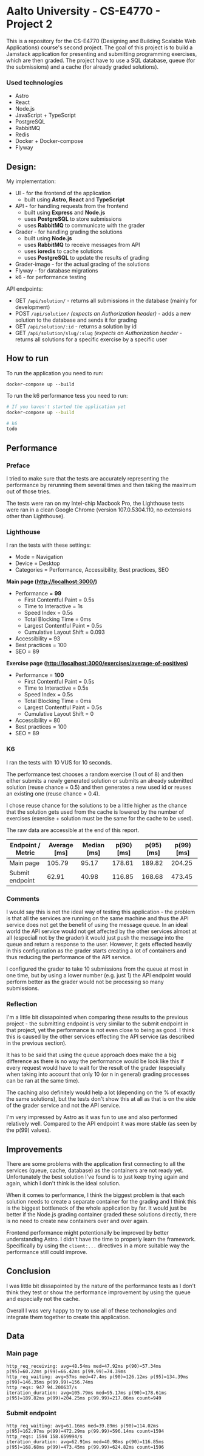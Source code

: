 # Aalto University - CS-E4770 - Project 2

This is a repository for the CS-E4770 (Designing and Building Scalable Web Applications) course's second project. The goal of this project is to build a Jamstack application for presenting and submitting programming exercises, which are then graded. The project have to use a SQL database, queue (for the submissions) and a cache (for already graded solutions).

### Used technologies

- Astro
- React
- Node.js
- JavaScript + TypeScript
- PostgreSQL
- RabbitMQ
- Redis
- Docker + Docker-compose
- Flyway

## Design:

My implementation:

- UI - for the frontend of the application
  - built using **Astro**, **React** and **TypeScript**
- API - for handling requests from the frontend
  - built using **Express** and **Node.js**
  - uses **PostgreSQL** to store submissions
  - uses **RabbitMQ** to communicate with the grader
- Grader - for handling grading the solutions
  - built using **Node.js**
  - uses **RabbitMQ** to receive messages from API
  - uses **ioredis** to cache solutions
  - uses **PostgreSQL** to update the results of grading
- Grader-image - for the actual grading of the solutions
- Flyway - for database migrations
- k6 - for performance testing

API endpoints:

- GET `/api/solution/` - returns all submissions in the database (mainly for development)
- POST `/api/solution/` *(expects an Authorization header)* - adds a new solution to the database and sends it for grading
- GET `/api/solution/:id` - returns a solution by id
- GET `/api/solution/slug/:slug` *(expects an Authorization header* - returns all solutions for a specific exercise by a specific user

## How to run

To run the application you need to run:

```
docker-compose up --build
```

To run the k6 performance tess you need to run:

```bash
# If you haven't started the application yet
docker-compose up --build

# k6
todo
```

## Performance

### Preface

I tried to make sure that the tests are accurately representing the performance by rerunning them several times and then taking the maximum out of those tries.

The tests were ran on my Intel-chip Macbook Pro, the Lighthouse tests were ran in a clean Google Chrome (version 107.0.5304.110, no extensions other than Lighthouse).

### Lighthouse

I ran the tests with these settings: 

- Mode = Navigation
- Device = Desktop
- Categories = Performance, Accessibility, Best practices, SEO

**Main page ([http://localhost:3000/](http://localhost:3000/))**

- Performance = **99**
  - First Contentful Paint = 0.5s
  - Time to Interactive = 1s
  - Speed Index = 0.5s
  - Total Blocking Time = 0ms
  - Largest Contentful Paint = 0.5s
  - Cumulative Layout Shift = 0.093
- Accessibility = 93
- Best practices = 100
- SEO = 89

**Exercise page ([http://localhost:3000/exercises/average-of-positives](http://localhost:3000/exercises/average-of-positives))**

- Performance = **100**
  - First Contentful Paint = 0.5s
  - Time to Interactive = 0.5s
  - Speed Index = 0.5s
  - Total Blocking Time = 0ms
  - Largest Contentful Paint = 0.5s
  - Cumulative Layout Shift = 0
- Accessibility = 80
- Best practices = 100
- SEO = 89

### K6

I ran the tests with 10 VUS for 10 seconds.

The performance test chooses a random exercise (1 out of 8) and then either submits a newly generated solution or submits an already submitted solution (reuse chance = 0.5) and then generates a new used id or reuses an existing one (reuse chance = 0.4).

I chose reuse chance for the solutions to be a little higher as the chance that the solution gets used from the cache is lowered by the number of exercises (exercise + solution must be the same for the cache to be used).

The raw data are accessible at the end of this report.

| Endpoint / Metric | Average [ms] | Median [ms] | p(90) [ms] | p(95) [ms] | p(99) [ms] |
|-------------------|--------------|-------------|------------|------------|------------|
| Main page         | 105.79       | 95.17       | 178.61     | 189.82     | 204.25     |
| Submit endpoint   | 62.91        | 40.98       | 116.85     | 168.68     | 473.45     |

### Comments

I would say this is not the ideal way of testing this application - the problem is that all the services are running on the same machine and thus the API service does not get the benefit of using the message queue. In an ideal world the API service would not get affected by the other services almost at all (especiall not by the grader) it would just push the message into the queue and return a response to the user. However, it gets effected heavily in this configuration as the grader starts creating a lot of containers and thus reducing the performance of the API service.

I configured the grader to take 10 submissions from the queue at most in one time, but by using a lower number (e.g. just 1) the API endpoint would perform better as the grader would not be processing so many submissions.

### Reflection

I'm a little bit dissapointed when comparing these results to the previous project - the submitting endpoint is very similar to the submit endpoint in that project, yet the performance is not even close to being as good. I think this is caused by the other services effecting the API service (as described in the previous section).

It has to be said that using the queue approach does make the a big difference as there is no way the performance would be look like this if every request would have to wait for the result of the grader (especially when taking into account that only 10 (or n in general) grading processes can be ran at the same time). 

The caching also definitely would help a lot (depending on the % of exactly the same solutions), but the tests don't show this at all as that is on the side of the grader service and not the API service.

I'm very impressed by Astro as it was fun to use and also performed relatively well. Compared to the API endpoint it was more stable (as seen by the p(99) values).

## Improvements

There are some problems with the application first connecting to all the services (queue, cache, database) as the containers are not ready yet. Unfortunately the best solution I've found is to just keep trying again and again, which I don't think is the ideal solution.

When it comes to performance, I think the biggest problem is that each solution needs to create a separate container for the grading and I think this is the biggest bottleneck of the whole application by far. It would just be better if the Node.js grading container graded these solutions directly, there is no need to create new containers over and over again.

Frontend performance might potentionally be improved by better understanding Astro. I didn't have the time to properly learn the framework. Specifically by using the `client:...` directives in a more suitable way the performance still could improve.

## Conclusion

I was little bit dissapointed by the nature of the performance tests as I don't think they test or show the performance improvement by using the queue and especially not the cache.

Overall I was very happy to try to use all of these techonologies and integrate them together to create this application.

## Data

### Main page

```
http_req_receiving: avg=48.54ms med=47.92ms p(90)=57.34ms p(95)=60.22ms p(99)=66.42ms p(99.99)=74.39ms
http_req_waiting: avg=57ms med=47.4ms p(90)=126.12ms p(95)=134.39ms p(99)=146.35ms p(99.99)=156.74ms
http_reqs: 947 94.200637/s
iteration_duration: avg=105.79ms med=95.17ms p(90)=178.61ms p(95)=189.82ms p(99)=204.25ms p(99.99)=217.86ms count=949
```

### Submit endpoint

```
http_req_waiting: avg=61.16ms med=39.89ms p(90)=114.02ms p(95)=162.97ms p(99)=472.29ms p(99.99)=596.14ms count=1594
http_reqs: 1594 158.659994/s
iteration_duration: avg=62.91ms med=40.98ms p(90)=116.85ms p(95)=168.68ms p(99)=473.45ms p(99.99)=624.82ms count=1596
```
